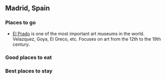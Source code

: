 ## Madrid, Spain

### Places to go
 - [El Prado](https://en.wikipedia.org/wiki/Museo_del_Prado) is one of the most important art museums in the world. Velazquez, Goya, El Greco, etc. Focuses on art from the 12th to the 19th century. 


### Good places to eat

### Best places to stay
